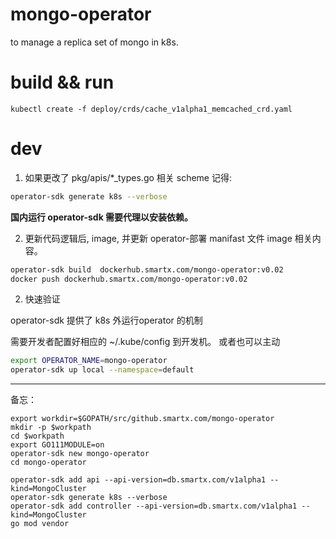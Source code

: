 # mongo-operator

to manage a replica set of mongo in k8s.

# build  && run

```
kubectl create -f deploy/crds/cache_v1alpha1_memcached_crd.yaml
```



# dev

1. 如果更改了 pkg/apis/*_types.go 相关 scheme 记得:

```bash
operator-sdk generate k8s --verbose

```

**国内运行 operator-sdk 需要代理以安装依赖。**

2. 更新代码逻辑后, image, 并更新 operator-部署 manifast 文件 image 相关内容。
```bash
operator-sdk build  dockerhub.smartx.com/mongo-operator:v0.02    
docker push dockerhub.smartx.com/mongo-operator:v0.02 
```



2. 快速验证

operator-sdk 提供了 k8s 外运行operator 的机制

需要开发者配置好相应的 ~/.kube/config 到开发机。 或者也可以主动

```bash
export OPERATOR_NAME=mongo-operator
operator-sdk up local --namespace=default

```

--------------------




备忘：

```
export workdir=$GOPATH/src/github.smartx.com/mongo-operator
mkdir -p $workpath
cd $workpath
export GO111MODULE=on
operator-sdk new mongo-operator
cd mongo-operator
```
```
operator-sdk add api --api-version=db.smartx.com/v1alpha1 --kind=MongoCluster
operator-sdk generate k8s --verbose  
operator-sdk add controller --api-version=db.smartx.com/v1alpha1 --kind=MongoCluster 
go mod vendor

```

